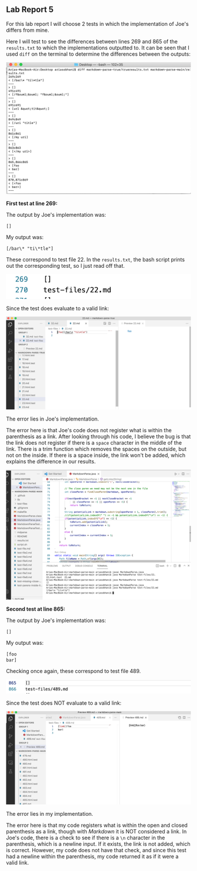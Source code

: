 ## Lab Report 5

For this lab report I will choose 2 tests in which the implementation of Joe's differs from mine.

Here I will test to see the differences between lines 269 and 865 of the `results.txt` to which the implementations outputted to. It can be seen that I used `diff` on the terminal to determine the differences between the outputs:

![differences](truetestdifference.png)

**First test at line 269:**

The output by Joe's implementation was:
```
[]
```
My output was:
```
[/bar\* "ti\*tle"]
```

These correspond to test file 22. In the `results.txt`, the bash script prints out the corresponding test, so I just read off that.

![269](269.png
)

Since the test does evaluate to a valid link:

![test22](test22.png)

The error lies in Joe's implementation. 

The error here is that Joe's code does not register what is within the parenthesis as a link. After looking through his code, I believe the bug is that the link does not register if there is a `space` character in the middle of the link. There is a trim function which removes the spaces on the outside, but not on the inside. If there is a space inside, the link won't be added, which explains the difference in our results.

![test22error](test22error.png)


**Second test at line 865:**

The output by Joe's implementation was:
```
[]
```
My output was:
```
[foo
bar]
```

Checking once again, these correspond to test file 489.

![865](865.png)

Since the test does NOT evaluate to a valid link:

![test489](test489.png)

The error lies in my implementation.

The error here is that my code registers what is within the open and closed parenthesis as a link, though with *Markdown* it is NOT considered a link. In Joe's code, there is a check to see if there is a `\n` character in the parenthesis, which is a newline input. If it exists, the link is not added, which is correct. However, my code does not have that check, and since this test had a newline within the parenthesis, my code returned it as if it were a valid link.